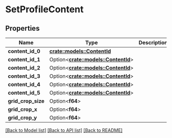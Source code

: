 # SetProfileContent

## Properties

Name | Type | Description | Notes
------------ | ------------- | ------------- | -------------
**content_id_0** | [**crate::models::ContentId**](ContentId.md) |  | 
**content_id_1** | Option<[**crate::models::ContentId**](ContentId.md)> |  | [optional]
**content_id_2** | Option<[**crate::models::ContentId**](ContentId.md)> |  | [optional]
**content_id_3** | Option<[**crate::models::ContentId**](ContentId.md)> |  | [optional]
**content_id_4** | Option<[**crate::models::ContentId**](ContentId.md)> |  | [optional]
**content_id_5** | Option<[**crate::models::ContentId**](ContentId.md)> |  | [optional]
**grid_crop_size** | Option<**f64**> |  | [optional]
**grid_crop_x** | Option<**f64**> |  | [optional]
**grid_crop_y** | Option<**f64**> |  | [optional]

[[Back to Model list]](../README.md#documentation-for-models) [[Back to API list]](../README.md#documentation-for-api-endpoints) [[Back to README]](../README.md)


